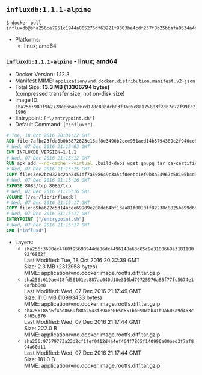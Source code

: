 ## `influxdb:1.1.1-alpine`

```console
$ docker pull influxdb@sha256:e7951c1944a005276df63221f9303be4cdf237f8b25bbafa0534a4bba08ae3d5
```

-	Platforms:
	-	linux; amd64

### `influxdb:1.1.1-alpine` - linux; amd64

-	Docker Version: 1.12.3
-	Manifest MIME: `application/vnd.docker.distribution.manifest.v2+json`
-	Total Size: **13.3 MB (13306794 bytes)**  
	(compressed transfer size, not on-disk size)
-	Image ID: `sha256:989f962728e866aed6cd178c80bdcb03f3b05c8a175803f2db7c72f99fc21996`
-	Entrypoint: `["\/entrypoint.sh"]`
-	Default Command: `["influxd"]`

```dockerfile
# Tue, 18 Oct 2016 20:31:22 GMT
ADD file:7afbc23fda8b0b3872623c16af8e3490b2cee951aed14b3794389c2f946cc8c7 in / 
# Wed, 07 Dec 2016 21:15:03 GMT
ENV INFLUXDB_VERSION=1.1.1
# Wed, 07 Dec 2016 21:15:12 GMT
RUN apk add --no-cache --virtual .build-deps wget gnupg tar ca-certificates &&     update-ca-certificates &&     gpg --keyserver hkp://ha.pool.sks-keyservers.net         --recv-keys 05CE15085FC09D18E99EFB22684A14CF2582E0C5 &&     wget -q https://dl.influxdata.com/influxdb/releases/influxdb-${INFLUXDB_VERSION}-static_linux_amd64.tar.gz.asc &&     wget -q https://dl.influxdata.com/influxdb/releases/influxdb-${INFLUXDB_VERSION}-static_linux_amd64.tar.gz &&     gpg --batch --verify influxdb-${INFLUXDB_VERSION}-static_linux_amd64.tar.gz.asc influxdb-${INFLUXDB_VERSION}-static_linux_amd64.tar.gz &&     mkdir -p /usr/src &&     tar -C /usr/src -xzf influxdb-${INFLUXDB_VERSION}-static_linux_amd64.tar.gz &&     rm -f /usr/src/influxdb-*/influxdb.conf &&     chmod +x /usr/src/influxdb-*/* &&     cp -a /usr/src/influxdb-*/* /usr/bin/ &&     rm -rf *.tar.gz* /usr/src /root/.gnupg &&     apk del .build-deps
# Wed, 07 Dec 2016 21:15:15 GMT
COPY file:3ee2bc0321c2aa2451df7a508649c3a54f0eebc1ef9b8a24967c58105b4d3160 in /etc/influxdb/influxdb.conf 
# Wed, 07 Dec 2016 21:15:16 GMT
EXPOSE 8083/tcp 8086/tcp
# Wed, 07 Dec 2016 21:15:16 GMT
VOLUME [/var/lib/influxdb]
# Wed, 07 Dec 2016 21:15:17 GMT
COPY file:69ba622c5d14acee69909e208de64bf13aa81f0010ff82238c8825ba99d65290 in /entrypoint.sh 
# Wed, 07 Dec 2016 21:15:17 GMT
ENTRYPOINT ["/entrypoint.sh"]
# Wed, 07 Dec 2016 21:15:17 GMT
CMD ["influxd"]
```

-	Layers:
	-	`sha256:3690ec4760f95690944da86dc4496148a63d85c9e3100669a318110092f6862f`  
		Last Modified: Tue, 18 Oct 2016 20:32:39 GMT  
		Size: 2.3 MB (2312958 bytes)  
		MIME: application/vnd.docker.image.rootfs.diff.tar.gzip
	-	`sha256:619ae418fd56101ec887ac040d18e310bd79725976a85f77fc5674e1eafbb8e8`  
		Last Modified: Wed, 07 Dec 2016 21:17:49 GMT  
		Size: 11.0 MB (10993433 bytes)  
		MIME: application/vnd.docker.image.rootfs.diff.tar.gzip
	-	`sha256:85a6f4ae8669f88b2543f89aee065d651bb090cab41b9a605a9d463c8f65d876`  
		Last Modified: Wed, 07 Dec 2016 21:17:44 GMT  
		Size: 222.0 B  
		MIME: application/vnd.docker.image.rootfs.diff.tar.gzip
	-	`sha256:97579773a23d2cf1fef0f12d4a4ef464f7865f140996a00aed3f7af894a60d11`  
		Last Modified: Wed, 07 Dec 2016 21:17:44 GMT  
		Size: 181.0 B  
		MIME: application/vnd.docker.image.rootfs.diff.tar.gzip
